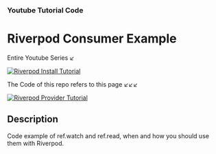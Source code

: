 ### Youtube Tutorial Code

# Riverpod Consumer Example

Entire Youtube Series ↙️

[![Riverpod Install Tutorial](https://img.youtube.com/vi/HbrtQYEPsoo/0.jpg)](https://www.youtube.com/watch?v=HbrtQYEPsoo&list=PLzaGtnxLcM7HYt-MhMZ-j0Bmeo4RqPHoS)

The Code of this repo refers to this page ↙️↙️↙️

[![Riverpod Provider Tutorial](https://img.youtube.com/vi/eT53Ht4r94k/0.jpg)](https://www.youtube.com/watch?v=eT53Ht4r94k)

## Description

Code example of ref.watch and ref.read, when and how you should use them with Riverpod.
